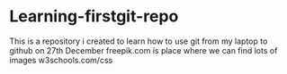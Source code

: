 # Learning-firstgit-repo
This is a repository i created to learn how to use git from my laptop to github on 27th December
freepik.com is place where we can find lots of images 
w3schools.com/css
